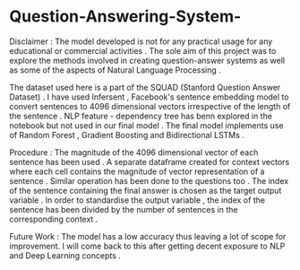 # Question-Answering-System-
Disclaimer : The model developed is not for any practical usage for any educational or commercial activities . The sole aim of this project was to explore the methods involved in creating question-answer systems as well as some of the aspects of Natural Language Processing . 

The dataset used here is a part of the SQUAD (Stanford Question Answer Dataset) . I have used Infersent , Facebook's sentence embedding model to convert sentences to 4096 dimensional vectors irrespective of the length of the sentence . 
NLP feature - dependency tree has benn explored in the notebook but not used in our final model .
The final model implements use of Random Forest , Gradient Boosting and Bidirectional LSTMs . 

Procedure : The magnitude of the 4096 dimensional vector of each sentence has been used . A separate dataframe created for context vectors where each cell contains the magnitude of vector representation of a sentence . Similar operation has been done to the questions too . The index of the sentence containing the final answer is chosen as the target output variable . In order to standardise the output variable , the index of the sentence has been divided by the number of sentences in the corresponding context .

Future Work : The model has a low accuracy thus leaving a lot of scope for improvement. I will come back to this after getting decent exposure to NLP and Deep Learning concepts .
